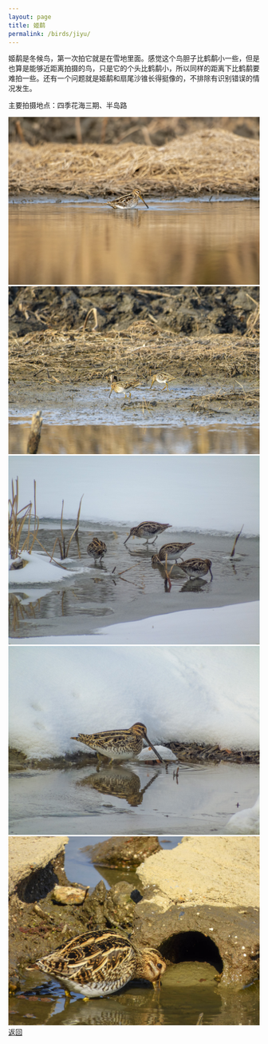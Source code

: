 ```yaml
---
layout: page
title: 姬鹬
permalink: /birds/jiyu/
---
```

姬鹬是冬候鸟，第一次拍它就是在雪地里面。感觉这个鸟胆子比鹤鹬小一些，但是也算是能够近距离拍摄的鸟，只是它的个头比鹤鹬小，所以同样的距离下比鹤鹬要难拍一些。还有一个问题就是姬鹬和扇尾沙锥长得挺像的，不排除有识别错误的情况发生。

主要拍摄地点：四季花海三期、半岛路

![](../picture/姬鹬/DSC_2580.jpg)
![](../picture/姬鹬/DSC_2561.jpg)
![](../picture/姬鹬/DSC02062.jpg)
![](../picture/姬鹬/DSC02331.jpg)
![](../picture/姬鹬/DSCN6526.jpg)
[返回](../../)
